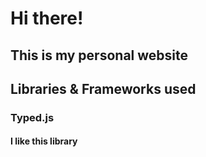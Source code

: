 # Hi there!

## This is my personal website

## Libraries & Frameworks used

### Typed.js

#### I like this library
